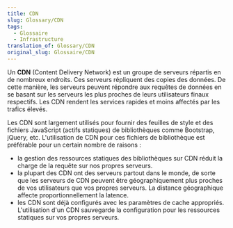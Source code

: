 ```yaml
---
title: CDN
slug: Glossary/CDN
tags:
  - Glossaire
  - Infrastructure
translation_of: Glossary/CDN
original_slug: Glossaire/CDN
---
```


Un **CDN** (Content Delivery Network) est un groupe de serveurs répartis en de nombreux endroits. Ces serveurs répliquent des copies des données. De cette manière, les serveurs peuvent répondre aux requêtes de données en se basant sur les serveurs les plus proches de leurs utilisateurs finaux respectifs. Les CDN rendent les services rapides et moins affectés par les trafics élevés.

Les CDN sont largement utilisés pour fournir des feuilles de style et des fichiers JavaScript (actifs statiques) de bibliothèques comme Bootstrap, jQuery, etc. L'utilisation de CDN pour ces fichiers de bibliothèque est préférable pour un certain nombre de raisons :

- la gestion des ressources statiques des bibliothèques sur CDN réduit la charge de la requête sur nos propres serveurs.
- la plupart des CDN ont des serveurs partout dans le monde, de sorte que les serveurs de CDN peuvent être géographiquement plus proches de vos utilisateurs que vos propres serveurs. La distance géographique affecte proportionnellement la latence.
- les CDN sont déjà configurés avec les paramètres de cache appropriés. L'utilisation d'un CDN sauvegarde la configuration pour les ressources statiques sur vos propres serveurs.
